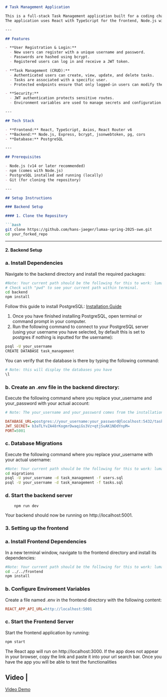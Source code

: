 ```md

# Task Management Application

This is a full-stack Task Management application built for a coding challenge. It allows users to register, log in, and manage their tasks (create, update, delete). 
The application uses React with TypeScript for the frontend, Node.js with Express for the backend, and PostgreSQL as the database. JWT authentication is implemented to secure task operations.

---

## Features

- **User Registration & Login:**  
  - New users can register with a unique username and password.  
  - Passwords are hashed using bcrypt.
  - Registered users can log in and receive a JWT token.

- **Task Management (CRUD):**  
  - Authenticated users can create, view, update, and delete tasks.
  - Tasks are associated with a specific user.
  - Protected endpoints ensure that only logged-in users can modify their tasks.

- **Security:**  
  - JWT authentication protects sensitive routes.
  - Environment variables are used to manage secrets and configuration.

---

## Tech Stack

- **Frontend:** React, TypeScript, Axios, React Router v6
- **Backend:** Node.js, Express, bcrypt, jsonwebtoken, pg, cors
- **Database:** PostgreSQL

---

## Prerequisites

- Node.js (v14 or later recommended)
- npm (comes with Node.js)
- PostgreSQL installed and running (locally)
- Git (for cloning the repository)

---

## Setup Instructions

### Backend Setup

#### 1. Clone the Repository

```bash
git clone https://github.com/hans-jaeger/lumaa-spring-2025-swe.git
cd your_forked_repo
```
---

#### 2. Backend Setup
    
### a. Install Dependencies

Navigate to the backend directory and install the required packages:

```bash
#Note: Your current path should be the following for this to work: lumaa-spring-2025/
# Check with "pwd" to see your current path within terminal.
cd backend
npm install
```
Follow this guide to install PostgreSQL: [Installation Guide](https://www.prisma.io/dataguide/postgresql/setting-up-a-local-postgresql-database?query=&page=1)

1. Once you have finished installing PostgreSQL, open terminal or command prompt in your computer.
2. Run the following command to connect to your PostgreSQL server (using your username you have selected, by default this is set to postgres if nothing is inputted for the username):

```bash
psql -U your_username
CREATE DATABASE task_management
```

You can verify that the database is there by typing the following command:

```bash
# Note: this will display the databases you have 
\l
```

### b. Create an .env file in the backend directory:

Execute the following command where you replace your_username and your_password with your actual account:

```ini
# Note: The your_username and your_password comes from the installation when from installing PostGreSQL. Usually the default username is postgres but check your account information. 

DATABASE_URL=postgres://your_username:your_password@localhost:5432/task_management
JWT_SECRET= b3aTLYvZA48rKogmrDwaqiGs3Vz+qtjSuAK1NDdYnpM=
PORT=5001

```
### c. Database Migrations

Execute the following command where you replace your_username with your actual username:

```bash
#Note: Your current path should be the following for this to work: lumaa-spring-2025/backend.
cd migrations
psql -U your_username -d task_management -f users.sql
psql -U your_username -d task_management -f tasks.sql

```

### d. Start the backend server

```bash
    npm run dev
```
Your backend should now be running on http://localhost:5001.

### 3. Setting up the frontend

### a. Install Frontend Dependencies 

In a new terminal window, navigate to the frontend directory and install its dependencies:

```bash
#Note: Your current path should be the following for this to work: lumaa-spring-2025/backend/migrations.
cd ../../frontend
npm install
```

### b. Configure Enviroment Variables

Create a file named .env in the frontend directory with the following content:
```ini
REACT_APP_API_URL=http://localhost:5001
```

### c. Start the Frontend Server

Start the frontend application by running:

```bash
npm start
```

The React app will run on  http://localhost:3000. If the app does not appear in your browser, copy the link and paste it into your url search bar. Once you have the app you will be able to test the functionalities 

## Video | 

[Video Demo](https://www.youtube.com/watch?v=lCFaQ71sDLY)


```
